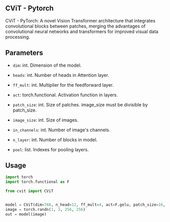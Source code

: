 ## CViT - Pytorch

CViT - PyTorch: A novel Vision Transformer architecture that integrates convolutional blocks between patches, merging the advantages of convolutional neural networks and transformers for improved visual data processing.

## Parameters

- `dim`: int. Dimension of the model.

- `heads`: int. Number of heads in Attention layer.

- `ff_mult`: int. Multiplier for the feedforward layer.

- `act`: torch.functional. Activation function in layers.

- `patch_size`: int. Size of patches. image_size must be divisible by patch_size.

- `image_size`: int. Size of images.

- `in_channels`: int. Number of image's channels.

- `n_layer`: int. Number of blocks in model.

- `pool`: list. Indexes for pooling layers.


## Usage

```python
import torch
import torch.functional as F

from cvit import CViT


model = CViT(dim=768, n_head=12, ff_mult=4, act=F.gelu, patch_size=16, img_size=256, in_channels=3, n_layers=8, pool=[3, 5]))
image = torch.randn(1, 3, 256, 256)
out = model(image)

```
